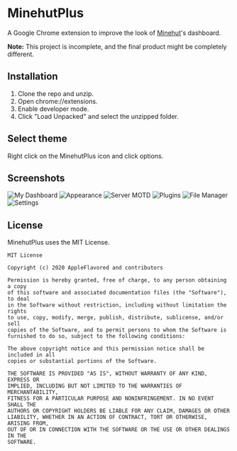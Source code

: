 # MinehutPlus
A Google Chrome extension to improve the look of [Minehut](https://www.minehut.com)'s dashboard.

**Note:** This project is incomplete, and the final product might be completely different.

## Installation
1. Clone the repo and unzip.
2. Open chrome://extensions.
3. Enable developer mode.
4. Click "Load Unpacked" and select the unzipped folder.

## Select theme
Right click on the MinehutPlus icon and click options.

## Screenshots
![My Dashboard](https://i.imgur.com/TcnDNjY.png)
![Appearance](https://i.imgur.com/0T7P1Xv.png)
![Server MOTD](https://i.imgur.com/ydaT6N1.png)
![Plugins](https://i.imgur.com/klzhv2D.png)
![File Manager](https://i.imgur.com/RpeWKyx.png)
![Settings](https://i.imgur.com/K2vIqdl.png)

## License
MinehutPlus uses the MIT License.

```
MIT License

Copyright (c) 2020 AppleFlavored and contributors

Permission is hereby granted, free of charge, to any person obtaining a copy
of this software and associated documentation files (the "Software"), to deal
in the Software without restriction, including without limitation the rights
to use, copy, modify, merge, publish, distribute, sublicense, and/or sell
copies of the Software, and to permit persons to whom the Software is
furnished to do so, subject to the following conditions:

The above copyright notice and this permission notice shall be included in all
copies or substantial portions of the Software.

THE SOFTWARE IS PROVIDED "AS IS", WITHOUT WARRANTY OF ANY KIND, EXPRESS OR
IMPLIED, INCLUDING BUT NOT LIMITED TO THE WARRANTIES OF MERCHANTABILITY,
FITNESS FOR A PARTICULAR PURPOSE AND NONINFRINGEMENT. IN NO EVENT SHALL THE
AUTHORS OR COPYRIGHT HOLDERS BE LIABLE FOR ANY CLAIM, DAMAGES OR OTHER
LIABILITY, WHETHER IN AN ACTION OF CONTRACT, TORT OR OTHERWISE, ARISING FROM,
OUT OF OR IN CONNECTION WITH THE SOFTWARE OR THE USE OR OTHER DEALINGS IN THE
SOFTWARE.
```

